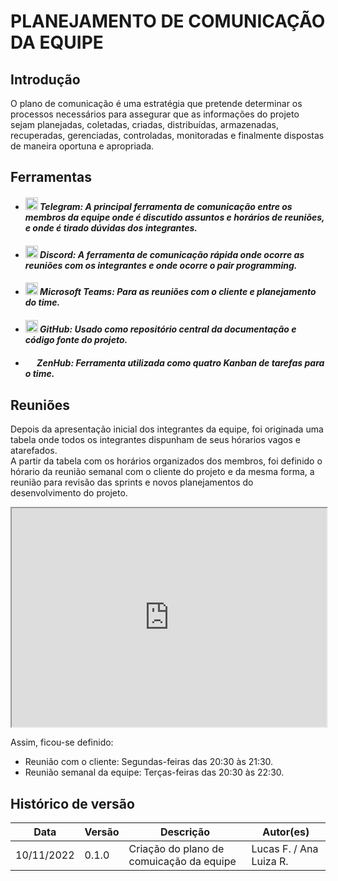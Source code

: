 # PLANEJAMENTO DE COMUNICAÇÃO DA EQUIPE

## Introdução

O plano de comunicação é uma estratégia que pretende determinar os processos necessários para assegurar que as informações do projeto sejam planejadas, coletadas, criadas, distribuídas, armazenadas, recuperadas, gerenciadas, controladas, monitoradas e finalmente dispostas de maneira oportuna e apropriada.

## Ferramentas

<div>
<ul>
    <li>
        <h5><img src="https://www.freepnglogos.com/uploads/telegram-logo-png-0.png" height="20px" width="20px"> Telegram: A principal ferramenta de comunicação entre os membros da equipe onde é discutido assuntos e horários de reuniões, e onde é tirado dúvidas dos integrantes.
    <li>
        <h5><img src="https://www.freepnglogos.com/uploads/discord-logo-png/discord-logo-logodownload-download-logotipos-1.png" height="20px" width="20px"> Discord: A ferramenta de comunicação rápida onde ocorre as reuniões com os integrantes e onde ocorre o pair programming.
    <li>
        <h5><img src="https://d1fdloi71mui9q.cloudfront.net/KG6Bw8GRJOgOyoDgxblL_wKaXXL2c0b1Zi2DP" height="20px" width="20px"> Microsoft Teams: Para as reuniões com o cliente e planejamento do time.
    <li>
        <h5><img src="https://pngimg.com/uploads/github/github_PNG40.png" height="20px" width="20px"> GitHub: Usado como repositório central da documentação e código fonte do projeto.
    <li>
        <h5><img src="https://app.zenhub.com/dist/favicon/apple-touch-icon.png" height="15px" width="15px"> ZenHub: Ferramenta utilizada como quatro Kanban de tarefas para o time.
</ul>
</div>

## Reuniões

Depois da apresentação inicial dos integrantes da equipe, foi originada uma tabela onde todos os integrantes dispunham de seus hórarios vagos e atarefados.  
A partir da tabela com os horários organizados dos membros, foi definido o hórario da reunião semanal com o cliente do projeto e da mesma forma, a reunião para revisão das sprints e novos planejamentos do desenvolvimento do projeto.

<iframe src="https://docs.google.com/spreadsheets/d/e/2PACX-1vTh0BGFORi37QF6E6ZyZilFxJFGmx2U9zgp_c6G0ith2z59_gO4yoaRBf4f1WzxNp47ec_7E5RAzMzH/pubhtml?gid=0&amp;single=true&amp;widget=true&amp;headers=false" width = "100%" height = "350px"></iframe>

Assim, ficou-se definido:

- Reunião com o cliente: Segundas-feiras das 20:30 às 21:30.
- Reunião semanal da equipe: Terças-feiras das 20:30 às 22:30.

## Histórico de versão

| Data       | Versão | Descrição                                                        | Autor(es)                  |
| ---------- | ------ | ---------------------------------------------------------------- | -------------------------- |
| 10/11/2022 | 0.1.0  | Criação do plano de comuicação  da equipe                        | Lucas F. / Ana Luiza R.    |
